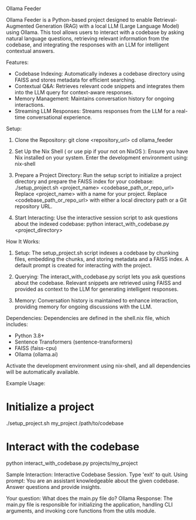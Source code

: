 Ollama Feeder

Ollama Feeder is a Python-based project designed to enable Retrieval-Augmented Generation (RAG) with a local LLM (Large Language Model) using Ollama. This tool allows users to interact with a codebase by asking natural language questions, retrieving relevant information from the codebase, and integrating the responses with an LLM for intelligent contextual answers.

Features:
- Codebase Indexing: Automatically indexes a codebase directory using FAISS and stores metadata for efficient searching.
- Contextual Q&A: Retrieves relevant code snippets and integrates them into the LLM query for context-aware responses.
- Memory Management: Maintains conversation history for ongoing interactions.
- Streaming LLM Responses: Streams responses from the LLM for a real-time conversational experience.

Setup:
1. Clone the Repository:
   git clone <repository_url>
   cd ollama_feeder

2. Set Up the Nix Shell ( or use pip if your not on NixOS ):
   Ensure you have Nix installed on your system. Enter the development environment using:
   nix-shell

3. Prepare a Project Directory:
   Run the setup script to initialize a project directory and prepare the FAISS index for your codebase:
   ./setup_project.sh <project_name> <codebase_path_or_repo_url>
   Replace <project_name> with a name for your project.
   Replace <codebase_path_or_repo_url> with either a local directory path or a Git repository URL.

4. Start Interacting:
   Use the interactive session script to ask questions about the indexed codebase:
   python interact_with_codebase.py <project_directory>

How It Works:
1. Setup:
   The setup_project.sh script indexes a codebase by chunking files, embedding the chunks, and storing metadata and a FAISS index. A default prompt is created for interacting with the project.

2. Querying:
   The interact_with_codebase.py script lets you ask questions about the codebase. Relevant snippets are retrieved using FAISS and provided as context to the LLM for generating intelligent responses.

3. Memory:
   Conversation history is maintained to enhance interaction, providing memory for ongoing discussions with the LLM.

Dependencies:
Dependencies are defined in the shell.nix file, which includes:
- Python 3.8+
- Sentence Transformers (sentence-transformers)
- FAISS (faiss-cpu)
- Ollama (ollama.ai)

Activate the development environment using nix-shell, and all dependencies will be automatically available.

Example Usage:
# Initialize a project
./setup_project.sh my_project /path/to/codebase

# Interact with the codebase
python interact_with_codebase.py projects/my_project

Sample Interaction:
Interactive Codebase Session. Type 'exit' to quit.
Using prompt: You are an assistant knowledgeable about the given codebase. Answer questions and provide insights.

Your question: What does the main.py file do?
Ollama Response:
The main.py file is responsible for initializing the application, handling CLI arguments, and invoking core functions from the utils module.
